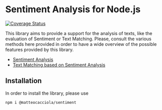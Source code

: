 # Sentiment Analysis for Node.js

[![Coverage Status](https://coveralls.io/repos/github/matteocacciola/sentiment/badge.svg?branch=v1.0.0)](https://coveralls.io/github/matteocacciola/sentiment?branch=v1.0.0)

This library aims to provide a support for the analysis of texts, like the evaluation of Sentiment or Text Matching.
Please, consult the various methods here provided in order to have a wide overview of the possible features provided
by this library.

- [Sentiment Analysis](./docs/sentiment.md)
- [Text Matching based on Sentiment Analysis](./docs/matching.md)

## Installation
In order to install the library, please use
```
npm i @matteocacciola/sentiment
```
